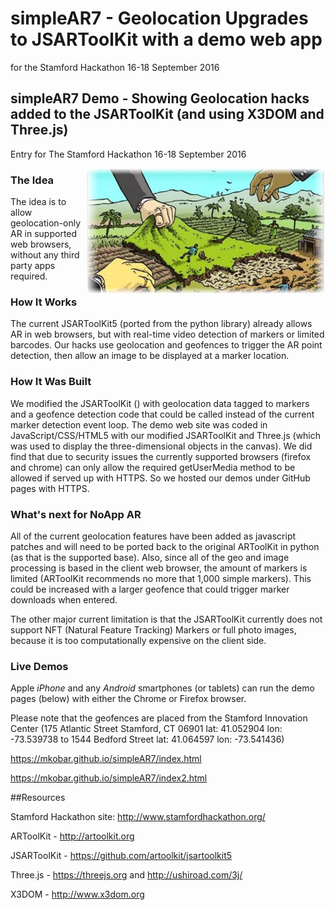 # simpleAR7 - Geolocation Upgrades to JSARToolKit with a demo web app
for the Stamford Hackathon 16-18 September 2016

## simpleAR7 Demo - Showing Geolocation hacks added to the JSARToolKit (and using X3DOM and Three.js)

Entry for The Stamford Hackathon 16-18 September 2016

<img align="right" height="200" src="https://raw.githubusercontent.com/mkobar/LandGrab-app/master/www/img/landgrab1.png">

### The Idea
The idea is to allow geolocation-only AR in supported web browsers, without any third party apps required.

### How It Works
The current JSARToolKit5 (ported from the python library) already allows AR in web browsers, but with real-time video detection of markers or limited barcodes.  Our hacks use geolocation and geofences to trigger the AR point detection, then allow an image to be displayed at a marker location.

### How It Was Built
We modified the JSARToolKit () with geolocation data tagged to markers and a geofence detection code that could be called instead of the current marker detection event loop.  The demo web site was coded in JavaScript/CSS/HTML5 with our modified JSARToolKit and Three.js (which was used to display the three-dimensional objects in the canvas).
We did find that due to security issues the currently supported browsers (firefox and chrome) can only allow the required getUserMedia method to be allowed if served up with HTTPS.  So we hosted our demos under GitHub pages with HTTPS.

### What's next for NoApp AR
All of the current geolocation features have been added as javascript patches and will need to be ported back to the original ARToolKit in python (as that is the supported base).  Also, since all of the geo and image processing is based in the client web browser, the amount of markers is limited (ARToolKit recommends no more that 1,000 simple markers).  This could be increased with a larger geofence that could trigger marker downloads when entered.

The other major current limitation is that the JSARToolKit currently does not support NFT (Natural Feature Tracking) Markers or full photo images, because it is too computationally expensive on the client side.

### Live Demos
Apple *iPhone* and any *Android* smartphones (or tablets) can run the demo pages (below) with either the Chrome or Firefox browser.

Please note that the geofences are placed from the Stamford Innovation Center (175 Atlantic Street Stamford, CT 06901 lat: 41.052904  lon: -73.539738  to 1544 Bedford Street lat: 41.064597 lon: -73.541436)

https://mkobar.github.io/simpleAR7/index.html

https://mkobar.github.io/simpleAR7/index2.html

##Resources

Stamford Hackathon site: http://www.stamfordhackathon.org/

ARToolKit - http://artoolkit.org

JSARToolKit - https://github.com/artoolkit/jsartoolkit5

Three.js - https://threejs.org and http://ushiroad.com/3j/

X3DOM - http://www.x3dom.org
